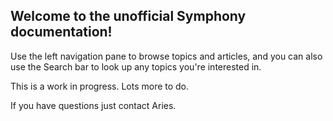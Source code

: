 ## Welcome to the unofficial Symphony documentation!

Use the left navigation pane to browse topics and articles, and you can also use the Search bar to look up any topics you're interested in.

This is a work in progress. Lots more to do.  

If you have questions just contact Aries. 
